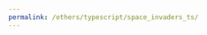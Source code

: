 ```yaml
---
permalink: /others/typescript/space_invaders_ts/
---
```


<div class="row text-center">
    <script src="{{site.baseurl}}/others/typescript/space_invaders_ts/bundle.js"></script>
</div>
